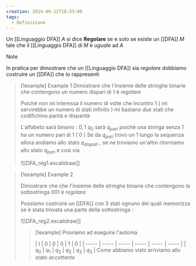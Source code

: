 ```yaml
---
creation: 2024-09-22T18:53:00
tags:
  - Definizione
---
```

Un [[Linguaggio DFA]] $A$ si dice **Regolare** se e solo se esiste un [[DFA]] $M$ tale che il [[Linguaggio DFA]] di $M$ è *uguale* ad $A$ 

>[!note] 
>In pratica per dimostrare che un [[Linguaggio DFA]] sia *regolare* dobbiamo costruire un [[DFA]] che lo rappresenti

>[!example] Example 1
>Dimostrare che l'insieme delle stringhe binarie che contengono un numero dispari di $1$ è *regolare*
>
>Poichè non mi interessa il numero di volte che incontro $1$ ( mi servirebbe un numero di stati infinito ) mi bastano *due* stati che codifichino parità e disparità
>
>L'alfabeto sarà binario : $0,1$
>$q_0$ sarà $q_{pari}$ poichè una stringa senza $1$ ha un numero pari di $1$ ( $0$ )
>Se da $q_{pari}$ trovo un $1$ lungo la sequenza allora andiamo allo stato $q_{dispari}$ , se ne troviamo un'altro ritorniamo allo stato $q_{pari}$ e così via 
>
>![[DFA_reg1.excalidraw]]

>[!example] Example 2
>
>Dimostrare che che l'insieme delle stringhe binarie che contengono la sottostringa $001$ è *regolare*
>
>Possiamo costruire un [[DFA]] con 3 stati ognuno dei quali memorizza se è stata trovata una parte della sottostringa :
>
>![[DFA_reg2.excalidraw]]
>
>>[!example] 
>>Proviamo ad eseguire l'automa 
>>
>>| I     | 0     | 0     | 0     | 1     | 0     |
| ----- | ----- | ----- | ----- | ----- | ----- |
| $q_0$ | $q_1$ | $q_2$ | $q_2$ | $q_3$ | $q_3$ |
>> Come abbiamo visto arriviamo allo stato *accettante*

